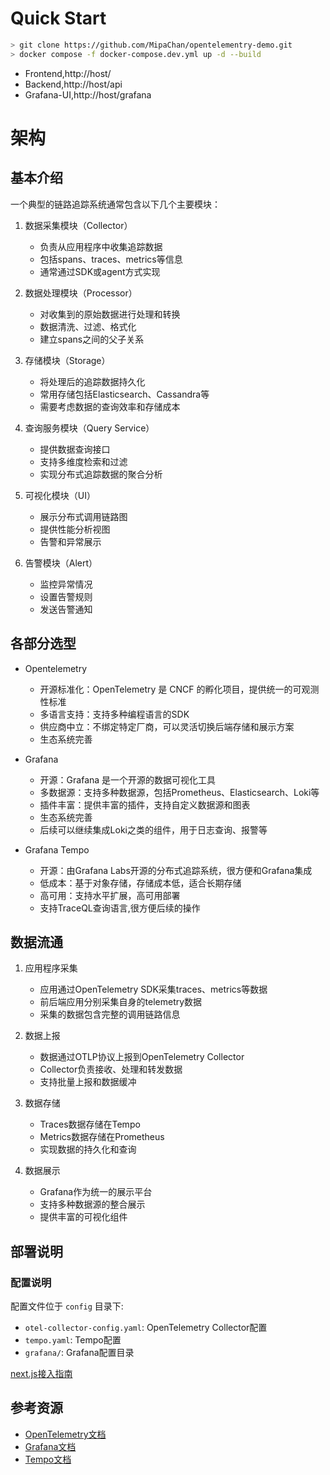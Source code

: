 # Quick Start
```bash
> git clone https://github.com/MipaChan/opentelementry-demo.git
> docker compose -f docker-compose.dev.yml up -d --build
```

- Frontend,http://host/ 
- Backend,http://host/api
- Grafana-UI,http://host/grafana


# 架构
## 基本介绍
一个典型的链路追踪系统通常包含以下几个主要模块：

1. 数据采集模块（Collector）
   - 负责从应用程序中收集追踪数据
   - 包括spans、traces、metrics等信息
   - 通常通过SDK或agent方式实现

2. 数据处理模块（Processor）
   - 对收集到的原始数据进行处理和转换
   - 数据清洗、过滤、格式化
   - 建立spans之间的父子关系

3. 存储模块（Storage）
   - 将处理后的追踪数据持久化
   - 常用存储包括Elasticsearch、Cassandra等
   - 需要考虑数据的查询效率和存储成本

4. 查询服务模块（Query Service）
   - 提供数据查询接口
   - 支持多维度检索和过滤
   - 实现分布式追踪数据的聚合分析

5. 可视化模块（UI）
   - 展示分布式调用链路图
   - 提供性能分析视图
   - 告警和异常展示

6. 告警模块（Alert）
   - 监控异常情况
   - 设置告警规则
   - 发送告警通知


## 各部分选型

- Opentelemetry
   - 开源标准化：OpenTelemetry 是 CNCF 的孵化项目，提供统一的可观测性标准
   - 多语言支持：支持多种编程语言的SDK
   - 供应商中立：不绑定特定厂商，可以灵活切换后端存储和展示方案
   - 生态系统完善
   
- Grafana
   - 开源：Grafana 是一个开源的数据可视化工具
   - 多数据源：支持多种数据源，包括Prometheus、Elasticsearch、Loki等
   - 插件丰富：提供丰富的插件，支持自定义数据源和图表
   - 生态系统完善
   - 后续可以继续集成Loki之类的组件，用于日志查询、报警等

- Grafana Tempo 
   - 开源：由Grafana Labs开源的分布式追踪系统，很方便和Grafana集成
   - 低成本：基于对象存储，存储成本低，适合长期存储
   - 高可用：支持水平扩展，高可用部署
   - 支持TraceQL查询语言,很方便后续的操作


## 数据流通

1. 应用程序采集
   - 应用通过OpenTelemetry SDK采集traces、metrics等数据
   - 前后端应用分别采集自身的telemetry数据
   - 采集的数据包含完整的调用链路信息

2. 数据上报
   - 数据通过OTLP协议上报到OpenTelemetry Collector
   - Collector负责接收、处理和转发数据
   - 支持批量上报和数据缓冲

3. 数据存储
   - Traces数据存储在Tempo
   - Metrics数据存储在Prometheus
   - 实现数据的持久化和查询

4. 数据展示
   - Grafana作为统一的展示平台
   - 支持多种数据源的整合展示
   - 提供丰富的可视化组件

## 部署说明

### 配置说明
配置文件位于 `config` 目录下:
- `otel-collector-config.yaml`: OpenTelemetry Collector配置
- `tempo.yaml`: Tempo配置
- `grafana/`: Grafana配置目录


[next.js接入指南](https://nextjs.org/docs/app/building-your-application/optimizing/open-telemetry#manual-opentelemetry-configuration)




## 参考资源

- [OpenTelemetry文档](https://opentelemetry.io/docs/)
- [Grafana文档](https://grafana.com/docs/)
- [Tempo文档](https://grafana.com/docs/tempo/latest/)